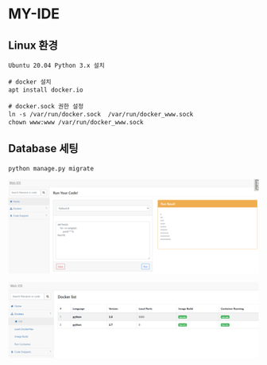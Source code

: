 # MY-IDE

## Linux 환경
```shell
Ubuntu 20.04 Python 3.x 설치

# docker 설치
apt install docker.io  

# docker.sock 권한 설정
ln -s /var/run/docker.sock  /var/run/docker_www.sock
chown www:www /var/run/docker_www.sock
```

## Database 세팅
```shell
python manage.py migrate
```

![1](https://github.com/sanggi-wjg/my-ide/blob/main/docs/images/1.png?raw=true)

![2](https://github.com/sanggi-wjg/my-ide/blob/main/docs/images/2.png?raw=true)